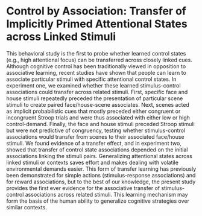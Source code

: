 # Control by Association: Transfer of Implicitly Primed Attentional States across Linked Stimuli

This behavioral study is the first to probe whether learned control states (e.g., high attentional focus) can be transferred across closely linked cues. Although cognitive control has been traditionally viewed in opposition to associative learning, recent studies have shown that people can learn to associate particular stimuli with specific attentional control states. In experiment one, we examined whether these learned stimulus-control associations could transfer across related stimuli. First, specific face and house stimuli repeatedly preceded the presentation of particular scene stimuli to create paired face/house-scene associates. Next, scenes acted as implicit probabilistic cues that mostly preceded either congruent or incongruent Stroop trials and were thus associated with either low or high control-demand. Finally, the face and house stimuli preceded Stroop stimuli but were not predictive of congruency, testing whether stimulus-control associations would transfer from scenes to their associated face/house stimuli. We found evidence of a transfer effect, and in experiment two, showed that transfer of control state associations depended on the initial associations linking the stimuli pairs. Generalizing attentional states across linked stimuli or contexts saves effort and makes dealing with volatile environmental demands easier. This form of transfer learning has previously been demonstrated for simple actions (stimulus-response associations) and for reward associations, but to the best of our knowledge, the present study provides the first ever evidence for the associative transfer of stimulus-control associations across related stimuli. This learning mechanism may form the basis of the human ability to generalize cognitive strategies over similar contexts.
